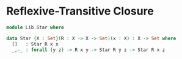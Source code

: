 # Reflexive-Transitive Closure

```agda
module Lib.Star where

data Star {X : Set}(R : X -> X -> Set)(x : X) : X -> Set where
  []   : Star R x x
  _,-_ : forall {y z} -> R x y -> Star R y z -> Star R x z
```
